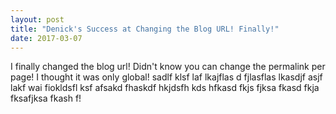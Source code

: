 ```yaml
---
layout: post
title: "Denick's Success at Changing the Blog URL! Finally!"
date: 2017-03-07
---
```


I finally changed the blog url! Didn't know you can change the permalink per page! I thought it was only global! sadlf klsf laf lkajflas d fjlasflas lkasdjf asjf lakf wai fiokldsfl ksf afsakd fhaskdf hkjdsfh kds hfkasd fkjs fjksa fkasd fkja fksafjksa fkash f!